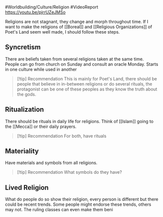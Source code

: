 #Worldbuilding/Culture/Religion  #VideoReport 
https://youtu.be/pjrrUZeJMSo 

Religions are not stagnant, they change and morph throughout time. If I want to make the religions of [[Boreal]] and [[Religious Organizations]] of Poet's Land seem well made, I should follow these steps. 

## Syncretism 

There are beliefs taken from several religions taken at the same time. People can go from church on Sunday and consult an oracle Monday. Starts in one culture while used in another 

> [!tip] Recommendation 
> This is mainly for Poet's Land, there should be people that believe in in-between religions or do several rituals, the protagonist can be one of these peoples as they know the truth about the gods. 


## Ritualization 

There should be rituals in daily life for religions. Think of [[Islam]] going to the [[Mecca]] or their daily prayers. 

> [!tip] Recommendation 
> For both, have rituals 


## Materiality 

Have materials and symbols from all religions.
> [!tip] Recommendation 
> What symbols do they have?

## Lived Religion 

What do people do so show their religion, every person is different but there could be recent trends. Some people might endorse these trends, others may not. The ruling classes can even make them beni